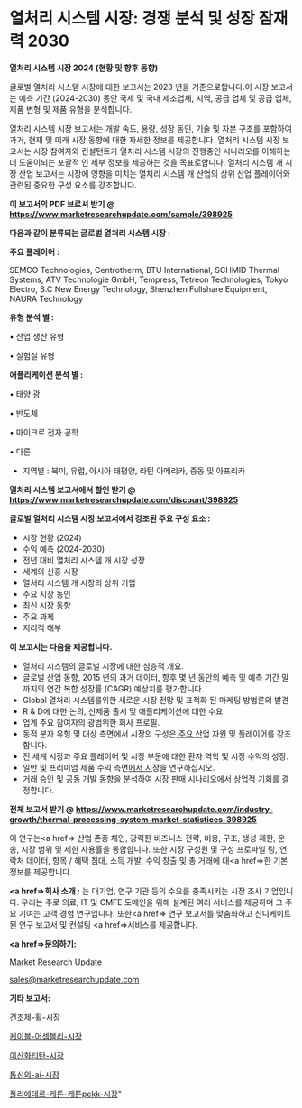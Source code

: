# 열처리 시스템 시장: 경쟁 분석 및 성장 잠재력 2030

<strong>열처리 시스템 시장 2024 (현황 및 향후 동향)</strong>

글로벌 열처리 시스템 시장에 대한 보고서는 2023 년을 기준으로합니다.이 시장 보고서는 예측 기간 (2024-2030) 동안 국제 및 국내 제조업체, 지역, 공급 업체 및 공급 업체, 제품 변형 및 제품 유형을 분석합니다.

열처리 시스템 시장 보고서는 개발 속도, 용량, 성장 동인, 기술 및 자본 구조를 포함하여 과거, 현재 및 미래 시장 동향에 대한 자세한 정보를 제공합니다. 열처리 시스템 시장 보고서는 시장 참여자와 컨설턴트가 열처리 시스템 시장의 진행중인 시나리오를 이해하는 데 도움이되는 포괄적 인 세부 정보를 제공하는 것을 목표로합니다. 열처리 시스템 개 시장 산업 보고서는 시장에 영향을 미치는 열처리 시스템 개 산업의 상위 산업 플레이어와 관련된 중요한 구성 요소를 강조합니다.



<strong>이 보고서의 PDF 브로셔 받기 @ <a href=https://www.marketresearchupdate.com/sample/398925>https://www.marketresearchupdate.com/sample/398925</a></strong>



<strong>다음과 같이 분류되는 글로벌 열처리 시스템 시장 :</strong>



<strong>주요 플레이어 :</strong>

SEMCO Technologies, Centrotherm, BTU International, SCHMID Thermal Systems, ATV Technologie GmbH, Tempress, Tetreon Technologies, Tokyo Electro, S.C New Energy Technology, Shenzhen Fullshare Equipment, NAURA Technology



<strong>유형 분석 별 :</strong>

• 산업 생산 유형

• 실험실 유형



<strong>애플리케이션 분석 별 :</strong>

• 태양 광

• 반도체

• 마이크로 전자 공학

• 다른

<ul>
  <li>지역별 : 북미, 유럽, 아시아 태평양, 라틴 아메리카, 중동 및 아프리카</li>
</ul>


<strong>열처리 시스템 보고서에서 할인 받기 @ <a href=https://www.marketresearchupdate.com/discount/398925>https://www.marketresearchupdate.com/discount/398925</a></strong>



<strong>글로벌 열처리 시스템 시장 보고서에서 강조된 주요 구성 요소 :</strong>
<ul>
  <li>시장 현황 (2024)</li>
  <li>수익 예측 (2024-2030)</li>
  <li>전년 대비 열처리 시스템 개 시장 성장</li>
  <li>세계의 신흥 시장</li>
  <li>열처리 시스템 개 시장의 상위 기업</li>
  <li>주요 시장 동인</li>
  <li>최신 시장 동향</li>
  <li>주요 과제</li>
  <li>지리적 해부</li>
</ul>


<strong>이 보고서는 다음을 제공합니다.</strong>
<ul>
  <li>열처리 시스템의 글로벌 시장에 대한 심층적 개요.</li>
  <li>글로벌 산업 동향, 2015 년의 과거 데이터, 향후 몇 년 동안의 예측 및 예측 기간 말까지의 연간 복합 성장률 (CAGR) 예상치를 평가합니다.</li>
  <li>Global 열처리 시스템를위한 새로운 시장 전망 및 표적화 된 마케팅 방법론의 발견</li>
  <li>R &amp; D에 대한 논의, 신제품 출시 및 애플리케이션에 대한 수요.</li>
  <li>업계 주요 참여자의 광범위한 회사 프로필.</li>
  <li>동적 분자 유형 및 대상 측면에서 시장의 구성은<a href=> 주요 산</a>업 자원 및 플레이어를 강조합니다.</li>
  <li>전 세계 시장과 주요 플레이어 및 시장 부문에 대한 환자 역학 및 시장 수익의 성장.</li>
  <li>일반 및 프리미엄 제품 수익 측면<a href=>에서 시</a>장을 연구하십시오.</li>
  <li>거래 승인 및 공동 개발 동향을 분석하여 시장 판매 시나리오에서 상업적 기회를 결정합니다.</li>
</ul>



<strong>전체 보고서 받기 @ <a href=https://www.marketresearchupdate.com/industry-growth/thermal-processing-system-market-statistices-398925>https://www.marketresearchupdate.com/industry-growth/thermal-processing-system-market-statistices-398925</a></strong>

이 연구는<a href=> 산업 존중</a> 체인, 강력한 비즈니스 전략, 비용, 구조, 생성 제한, 운송, 시장 범위 및 제한 사용률을 통합합니다. 또한 시장 구성원 및 구성 프로파일 링, 연락처 데이터, 항목 / 혜택 침대, 소득 개발, 수익 창출 및 총 거래에 대<a href=>한 기본 </a>정보를 제공합니다.



<strong><a href=>회사 소</a>개 :</strong>
는 대기업, 연구 기관 등의 수요를 충족시키는 시장 조사 기업입니다. 우리는 주로 의료, IT 및 CMFE 도메인을 위해 설계된 여러 서비스를 제공하며 그 주요 기여는 고객 경험 연구입니다. 또한<a href=> 연구 보</a>고서를 맞춤화하고 신디케이트 된 연구 보고서 및 컨설팅 <a href=>서비스</a>를 제공합니다.



<strong><a href=>문의하기:</a></strong>

Market Research Update

sales@marketresearchupdate.com



<strong>기타 보고서:</strong>

<a href=https://www.linkedin.com/pulse/건조제-휠-시장-세분화-연구-및-목표-고객2029년-survey-spotlight-pro-24-analysis/>건조제-휠-시장</a>

<a href=https://www.linkedin.com/pulse/케이블-어셈블리-시장-경쟁-분석-및-성장-잠재력-2029-survey-savvy-insights-360-analysis-iobbf/>케이블-어셈블리-시장</a>

<a href=https://www.linkedin.com/pulse/이산화티탄-시장-현재-및-미래-성장-2029-isdailynews-nxmaf/>이산화티탄-시장</a>

<a href=https://www.linkedin.com/pulse/통신의-ai-시장-현재-및-미래-성장-2030-isdailynews-qbapf/>통신의-ai-시장</a>

<a href=https://www.linkedin.com/pulse/폴리에테르-케톤-케톤pekk-시장-현재-및-미래-성장-2029-rnyyf/>폴리에테르-케톤-케톤pekk-시장</a>"
